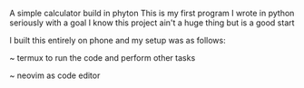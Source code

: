 A simple calculator build in phyton
This is my first program I wrote in python seriously with a goal
I know this project ain't a huge thing but is a good start



I built this entirely on phone and my setup was as follows: 

~ termux to run the code and perform other tasks 

~ neovim as code editor 
